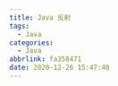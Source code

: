 ```yaml
---
title: Java 反射
tags:
  - Java
categories:
  - Java
abbrlink: fa358471
date: 2020-12-26 15:47:40
---
```

